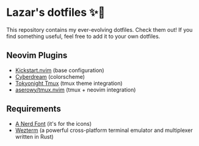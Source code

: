# Lazar's dotfiles ✨💽

This repository contains my ever-evolving dotfiles. Check them out! If you find something useful, feel free to add it to your own dotfiles.

## Neovim Plugins

- [Kickstart.nvim](https://github.com/nvim-lua/kickstart.nvim) (base configuration)
- [Cyberdream](https://github.com/scottmckendry/cyberdream.nvim) (colorscheme)
- [Tokyonight Tmux](https://github.com/nikolovlazar/tokyo-night-tmux) (tmux theme integration)
- [aserowy/tmux.nvim](https://github.com/aserowy/tmux.nvim) (tmux + neovim integration)

## Requirements

- [A Nerd Font](https://www.nerdfonts.com/font-downloads) (it's for the icons)
- [Wezterm](https://wezfurlong.org/wezterm/) (a powerful cross-platform terminal emulator and multiplexer written in Rust)
